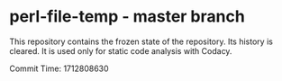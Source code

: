 # perl-file-temp - master branch

This repository contains the frozen state of the repository.
Its history is cleared. It is used only for static code
analysis with Codacy.

Commit Time: 1712808630